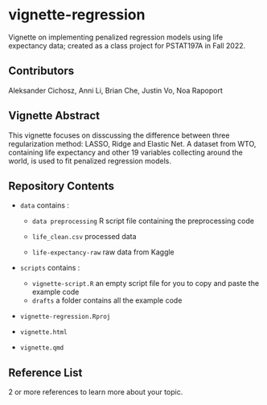 # vignette-regression

Vignette on implementing penalized regression models using life expectancy data; created as a class project for PSTAT197A in Fall 2022.

## Contributors
Aleksander Cichosz, Anni Li, Brian Che, Justin Vo, Noa Rapoport

## Vignette Abstract
This vignette focuses on disscussing the difference between three regularization  method: LASSO, Ridge and Elastic Net. A dataset from WTO, containing life expectancy and other 19 variables collecting around the world, is used to fit penalized regression models. 


## Repository Contents
-   `data` contains :

    -   `data preprocessing` R script file containing the preprocessing code
    
    -   `life_clean.csv` processed data
    
    -   `life-expectancy-raw` raw data from Kaggle
    
-   `scripts` contains :

    -   `vignette-script.R` an empty script file for you to copy and paste the example code 
    -   `drafts` a folder contains all the example code
    
-   `vignette-regression.Rproj`

-   `vignette.html`

-   `vignette.qmd`
## Reference List

 2 or more references to learn more about your topic.
